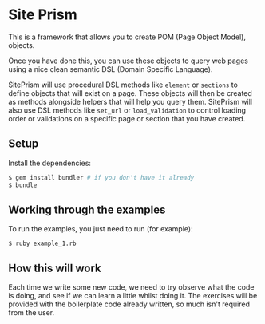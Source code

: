 # Site Prism

This is a framework that allows you to create POM (Page Object Model), objects.

Once you have done this, you can use these objects to query web pages using a nice clean
semantic DSL (Domain Specific Language).

SitePrism will use procedural DSL methods like `element` or `sections` to define objects
that will exist on a page. These objects will then be created as methods alongside
helpers that will help you query them. SitePrism will also use DSL methods like `set_url`
or `load_validation` to control loading order or validations on a specific page
or section that you have created.

## Setup

Install the dependencies:

```bash
$ gem install bundler # if you don't have it already
$ bundle
```

## Working through the examples

To run the examples, you just need to run (for example):

```
$ ruby example_1.rb
```

## How this will work

Each time we write some new code, we need to try observe what the code is doing, and see if we can
learn a little whilst doing it. The exercises will be provided with the boilerplate code already
written, so much isn't required from the user.

